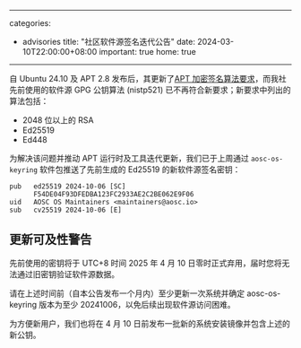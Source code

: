 
---
categories:
  - advisories
title: "社区软件源签名迭代公告"
date: 2024-03-10T22:00:00+08:00
important: true
home: true
---

自 Ubuntu 24.10 及 APT 2.8 发布后，其更新了[APT 加密签名算法要求](https://discourse.ubuntu.com/t/new-requirements-for-apt-repository-signing-in-24-04/42854)，而我社先前使用的软件源 GPG 公钥算法 (nistp521) 已不再符合新要求；新要求中列出的算法包括：

- 2048 位以上的 RSA
- Ed25519
- Ed448

为解决该问题并推动 APT 运行时及工具迭代更新，我们已于上周通过 `aosc-os-keyring` 软件包推送了先前生成的 Ed25519 的新软件源签名密钥：
```
pub   ed25519 2024-10-06 [SC]
      F54DE04F93DFEDBA123FC2933AE2C2BE062E9F06
uid   AOSC OS Maintainers <maintainers@aosc.io>
sub   cv25519 2024-10-06 [E]
```
## 更新可及性警告

先前使用的密钥将于 UTC+8 时间 2025 年 4 月 10 日零时正式弃用，届时您将无法通过旧密钥验证软件源数据。

请在上述时间前（自本公告发布一个月内）至少更新一次系统并确定 aosc-os-keyring 版本为至少 20241006，以免后续出现软件源访问困难。

为方便新用户，我们也将在 4 月 10 日前发布一批新的系统安装镜像并包含上述的新公钥。
